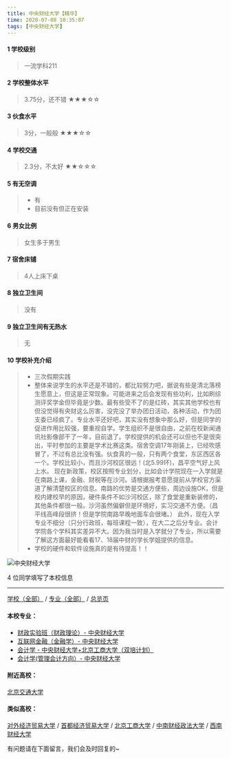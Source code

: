 ```yaml
---
title: 中央财经大学【精华】
time: 2020-07-08 10:35:07
tags: [中央财经大学]
---
```

#### 1 学校级别
> 一流学科211


#### 2 学校整体水平
> 3.75分，还不错
★★★☆☆


#### 3 伙食水平
>  3分，一般般
★★★☆☆


#### 4 学校交通
> 2.3分，不太好
★★☆☆☆


#### 5 有无空调
> - 有
> - 目前没有但正在安装

#### 6 男女比例
> 女生多于男生


#### 7 宿舍床铺
> 4人上床下桌
 

#### 8 独立卫生间
> 没有


#### 9 独立卫生间有无热水
> 无


#### 10 学校补充介绍
> - 三次假期实践
> - 整体来说学生的水平还是不错的，都比较努力吧，据说有些是清北落榜生愿意上，但这是正常现象。可能进来之后会发现有些功利，比如刷综测评奖学金但毕竟是少数。最有些受不了的是红砖，其实其他学校也有但没觉得有央财这么厉害，没完没了举办团日活动，各种活动，作为团支委已经疯了。专业水平还好吧，其实没有想象中那么好，但是同学的促进作用比较强，要重视自学。学生组织不是很自由，之前在校新闻通讯社影像部干了一年，目前退了。学校提供的机会还可以但也不是很突出，平时参加的主要是学术比赛这类。宿舍空调17年刚装上，已经吹感冒了，不过有总比没有强。伙食真的一般，只有两个食堂，东区西区各一个。学校比较小，而且沙河校区很远！(北5.99环)，昌平空气好上风上水。
现在新政策，校区按照专业划分，比如会计学院现在一入学就是在南路上课，金融、财税等在沙河。请根据报考意愿提前从学校官方渠道了解清楚校区的信息。南路的优势是交通方便些，周边设施OK，但是校内建校早的原因，硬件条件不如沙河校区，除了食堂是重新装修的，其他条件都很一般。沙河虽然偏僻但是环境好，实习交通不方便。（昌平线高峰段很挤！但是学院南路早晚地面车会很堵。）
此外，现在入学专业不细分（只分行政班，每班课程一致），在大二之后分专业。会计学院各个学科其实差异不大。因为我当时是入学就分了专业，所以需要了解这方面最好能看看17、18届中财的学长学姐提供的信息。
> - 学校的硬件和软件设施真的是有待提高！！


![中央财经大学](http://upload-images.jianshu.io/upload_images/6510336-bcda92a40082160a.jpg?imageMogr2/auto-orient/strip%7CimageView2/2/w/1240)

4 位同学填写了本校信息
***
[学校（全部）](https://univgo.github.io/2020/07/08/3efa6bcca419) / [专业（全部）](https://univgo.github.io/2020/07/08/2d4c6d3552c2) / [总览页](https://univgo.github.io/2020/07/08/445daeb4fa00)
#### 本校专业：
- [财政实验班（财政理论）- 中央财经大学](https://univgo.github.io/2020/07/08/543b7d175909)
- [互联网金融（金融学）- 中央财经大学](https://univgo.github.io/2020/07/08/6125dd390a4c)
- [会计学 - 中央财经大学+北京工商大学（双培计划）](https://univgo.github.io/2020/07/08/efa86b1a5d45)
- [会计学(管理会计方向）- 中央财经大学](https://univgo.github.io/2020/07/08/236095812248)


#### 附近高校：
[北京交通大学](https://univgo.github.io/2020/07/08/b3eb7f4cce84)
#### 类似高校：
[对外经济贸易大学](https://univgo.github.io/2020/07/08/388ba3d75aa0) / [首都经济贸易大学](https://univgo.github.io/2020/07/08/d67431e33618) / [北京工商大学](https://univgo.github.io/2020/07/08/e76d36ff8bb9) / [中南财经政法大学](https://univgo.github.io/2020/07/08/e0f7b3b28bab) / [西南财经大学](https://univgo.github.io/2020/07/08/7943ebfcb95a)


有问题请在下面留言，我们会及时回复的~
